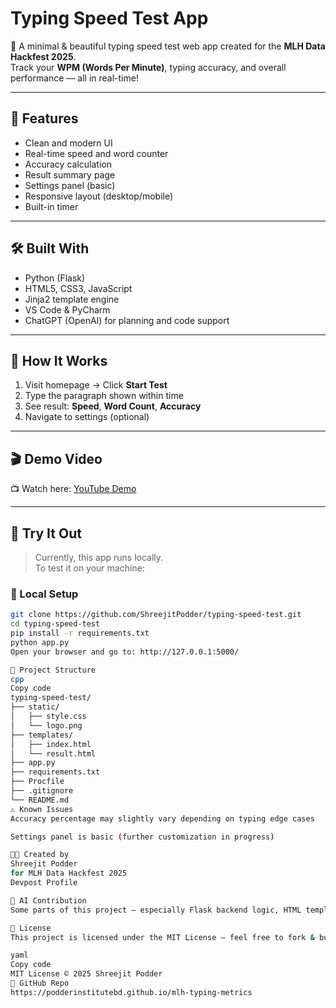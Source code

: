 # Typing Speed Test App

🚀 A minimal & beautiful typing speed test web app created for the **MLH Data Hackfest 2025**.  
Track your **WPM (Words Per Minute)**, typing accuracy, and overall performance — all in real-time!

---

## 🌟 Features

- Clean and modern UI
- Real-time speed and word counter
- Accuracy calculation
- Result summary page
- Settings panel (basic)
- Responsive layout (desktop/mobile)
- Built-in timer

---

## 🛠️ Built With

- Python (Flask)
- HTML5, CSS3, JavaScript
- Jinja2 template engine
- VS Code & PyCharm
- ChatGPT (OpenAI) for planning and code support

---

## 🧠 How It Works

1. Visit homepage → Click **Start Test**
2. Type the paragraph shown within time
3. See result: **Speed**, **Word Count**, **Accuracy**
4. Navigate to settings (optional)

---

## 🎬 Demo Video

📺 Watch here: [YouTube Demo](https://youtu.be/hcRe_J2hiOQ)

---

## 🧪 Try It Out

> Currently, this app runs locally.  
> To test it on your machine:

### 🔧 Local Setup

```bash
git clone https://github.com/ShreejitPodder/typing-speed-test.git
cd typing-speed-test
pip install -r requirements.txt
python app.py
Open your browser and go to: http://127.0.0.1:5000/

📁 Project Structure
cpp
Copy code
typing-speed-test/
├── static/
│   ├── style.css
│   └── logo.png
├── templates/
│   ├── index.html
│   └── result.html
├── app.py
├── requirements.txt
├── Procfile
├── .gitignore
└── README.md
⚠️ Known Issues
Accuracy percentage may slightly vary depending on typing edge cases

Settings panel is basic (further customization in progress)

👨‍💻 Created by
Shreejit Podder
for MLH Data Hackfest 2025
Devpost Profile

🤖 AI Contribution
Some parts of this project — especially Flask backend logic, HTML templating, and design planning — were assisted using ChatGPT by OpenAI.

📜 License
This project is licensed under the MIT License — feel free to fork & build more!

yaml
Copy code
MIT License © 2025 Shreejit Podder
🔗 GitHub Repo
https://podderinstitutebd.github.io/mlh-typing-metrics
